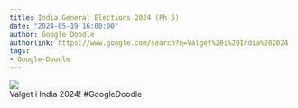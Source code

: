 ```yaml
---
title: India General Elections 2024 (Ph 5)
date: "2024-05-19 16:00:00"
author: Google Doodle
authorlink: https://www.google.com/search?q=Valget%20i%20India%202024
tags:
- Google-Doodle
---
```

<img src="https://www.google.com/logos/doodles/2024/india-general-elections-2024-ph-5-6753651837110506-l.png" referrerpolicy="no-referrer"><br>Valget i India 2024! #GoogleDoodle